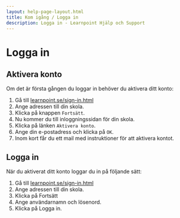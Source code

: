 ```yaml
---
layout: help-page-layout.html
title: Kom igång / Logga in
description: Logga in - Learnpoint Hjälp och Support
---
```


# Logga in

## Aktivera konto

Om det är första gången du loggar in behöver du aktivera ditt konto:

1. Gå till [learnpoint.se/sign-in.html](/sign-in.html)
2. Ange adressen till din skola.
3. Klicka på knappen `Fortsätt`.
4. Nu kommer du till inloggningssidan för din skola.
5. Klicka på länken `Aktivera konto`.
6. Ange din e-postadress och klicka på `OK`.
7. Inom kort får du ett mail med instruktioner för att aktivera kontot.

<!-- desktop-screenshot.html, { src: "_assets/login-choose-school-screen.png", theme: "dark" } -->


## Logga in

När du aktiverat ditt konto loggar du in på följande sätt:

1. Gå till [learnpoint.se/sign-in.html](/sign-in.html)
2. Ange adressen till din skola.
3. Klicka på Fortsätt
4. Ange användarnamn och lösenord.
5. Klicka på Logga in.

<!-- desktop-screenshot.html, { src: "_assets/login-screen.png", theme: "dark" } -->
